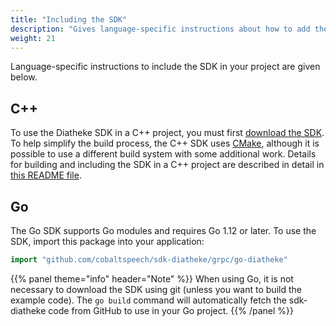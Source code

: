 ```yaml
---
title: "Including the SDK"
description: "Gives language-specific instructions about how to add the SDK to your project."
weight: 21
---
```


Language-specific instructions to include the SDK in your project
are given below.

<!--more-->

## C++

To use the Diatheke SDK in a C++ project, you must first 
[download the SDK](../../getting-started#installing-the-diatheke-sdk).
To help simplify the build process, the C++ SDK uses
[CMake](http://www.cmake.org), although it is possible to use a different
build system with some additional work. Details for building and including
the SDK in a C++ project are described in detail in
[this README file](https://github.com/cobaltspeech/sdk-diatheke/blob/master/grpc/cpp-diatheke/README.md).


## Go
The Go SDK supports Go modules and requires Go 1.12 or later. To use the
SDK, import this package into your application:

``` go
import "github.com/cobaltspeech/sdk-diatheke/grpc/go-diatheke"
```

{{% panel theme="info" header="Note" %}}
When using Go, it is not necessary to download the SDK using git
(unless you want to build the example code).
The `go build` command will automatically fetch the sdk-diatheke code
from GitHub to use in your Go project.
{{% /panel %}}

